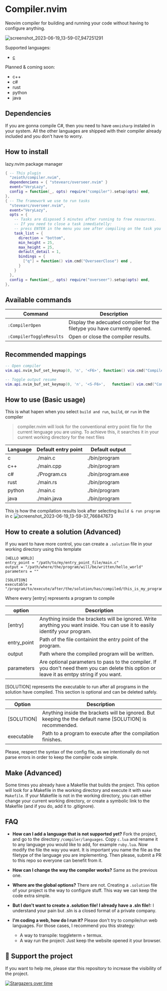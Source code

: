 # Compiler.nvim
Neovim compiler for building and running your code without having to configure anything.



![screenshot_2023-06-19_13-59-07_947251291](https://github.com/Zeioth/compiler.nvim/assets/3357792/7c31d02c-2e8d-4562-bcec-323d8a468f67)

Supported languages:

* [c](https://github.com/Zeioth/compiler.nvim/blob/main/lua/compiler/languages/c.lua)

Planned & coming soon:

* c++
* c#
* rust
* python
* java

## Dependencies
If you are gonna compile C#, then you need to have `omnisharp` instaled in your system. All the other languages are shipped with their compiler already included and you don't have to worry.

## How to install
lazy.nvim package manager
```lua
{ -- This plugin
  "zeioth/compiler.nvim",
  dependenciens = { "stevearc/overseer.nvim" }
  event="VeryLazy",
  config = function(_, opts) require("compiler").setup(opts) end,
},
{ -- The framework we use to run tasks
  "stevearc/overseer.nvim",
  event="VeryLazy",
  opts = {
    -- Tasks are disposed 5 minutes after running to free resources.
    -- If you need to close a task inmediatelly:
    -- press ENTER in the menu you see after compiling on the task you want to close.
    task_list = {
      direction = "bottom",
      min_height = 25,
      max_height = 25,
      default_detail = 1,
      bindings = {
        ["q"] = function() vim.cmd("OverseerClose") end ,
      }
    }
  },
  config = function(_, opts) require("overseer").setup(opts) end,
},
```

## Available commands

| Command | Description|
|--|--|
| `:CompilerOpen` | Display the adecuated compiler for the filetype you have currently opened. |
| `:CompilerToggleResults` | Open or close the compiler results. |

## Recommended mappings

```lua
-- Open compiler
vim.api.nvim_buf_set_keymap(0, 'n', '<F6>', function() vim.cmd("CompilerOpen") end, { noremap = true, silent = true })

-- Toggle output resume
vim.api.nvim_buf_set_keymap(0, 'n', '<S-F6>',   function() vim.cmd("CompilerToggleResults" end, { noremap = true, silent = true })
```

## How to use (Basic usage)
This is what hapen when you select `build and run`, `build`, or `run` in the compiler

> compiler.nvim will look for the conventional entry point file for the current lenguage you are using. To achieve this, it searches it in your current working directory for the next files

| Language | Default entry point | Default output | 
|--|--|--|
| c | ./main.c | ./bin/program |
| c++ | ./main.cpp | ./bin/program |
| c# | ./Program.cs | ./bin/program.exe |
| rust | ./main.rs | ./bin/program |
| python | ./main.c | ./bin/program |
| java | ./main.java | ./bin/program |

This is how the compilation results look after selecting `Build & run program` in c
![screenshot_2023-06-19_13-59-37_766847673](https://github.com/Zeioth/compiler.nvim/assets/3357792/42c4ec0d-4446-4ac6-9c4a-478a32d23ca7)

## How to create a solution (Advanced)
If you want to have more control, you can create a `.solution` file in your working directory using this template 

```
[HELLO WORLD]
entry_point = "/path/to/my/entry_point_file/main.c"
output = "/path/where/the/program/will/be/written/hello_world"
parameters = ""

[SOLUTION]
executable = "/program/to/execute/after/the/solution/has/compiled/this_is_my_program"
```

Where every [entry] represents a program to compile

| option | Description |
|--|--|
| [entry] | Anything inside the brackets will be ignored. Write anything you want inside. You can use it to easily identify your program.  |
| entry_point | Path of the file containint the entry point of the program.  | 
| output | Path where the compiled program will be written. | 
| parameters | Are optional parameters to pass to the compiler. If you don't need them you can delete this option or leave it as emtpy string if you want. | 

[SOLUTION] represents the executable to run after all programs in the solution have compiled. This section is optional and can be deleted safely.

| Option | Description |
|--|--|
| [SOLUTION] | Anything inside the brackets will be ignored. But keeping the the default name [SOLUTION] is recommended. |
| executable | Path to a program to execute after the compilation finishes. | 

Please, respect the syntax of the config file, as we intentionally do not parse errors in order to keep the compiler code simple.

## Make (Advanced)
Some times you already have a Makefile that builds the project. This option will look for a Makefile in the working directory and execute it with `make Makefile`. If your Makefile is not in the working directory, you can either change your current working directory, or create a symbolic link to the Makefile (and if you do, add it to .gitignore).

## FAQ

* **How can I add a language that is not supported yet?** Fork the project, and go to the directory `/compiler/languages`. Copy `c.lua` and rename it to any language you would like to add, for example `ruby.lua`. Now modify the file the way you want. It is important you name the file as the filetype of the language you are implementing. Then please, submit a PR to this repo so everyone can benefit from it.
* **How can I change the way the compiler works?** Same as the previous one.
* **Where are the global options?** There are not. Creating a `.solution` file of your project is the way to configure stuff. This way we can keep the code extra simple.
* **But I don't want to create a .solution file! I already have a .sln file!:** I understand your pain but .sln is a closed format of a private company.
* **I'm coding a web, how do I run it?** Please don't try to compile/run web languages. For those cases, I recommend you this strategy:
  
  * A way to transpile: toggleterm + termux.
  * A way run the project: Just keep the website opened it your browser.

    
## 🌟 Support the project
If you want to help me, please star this repository to increase the visibility of the project.

[![Stargazers over time](https://starchart.cc/Zeioth/Compiler.nvim.svg)](https://starchart.cc/Zeioth/Compiler.nvim)
